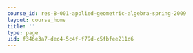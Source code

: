 ```yaml
---
course_id: res-8-001-applied-geometric-algebra-spring-2009
layout: course_home
title: ''
type: page
uid: f346e3a7-dec4-5c4f-f79d-c5fbfee211d6
---
```

